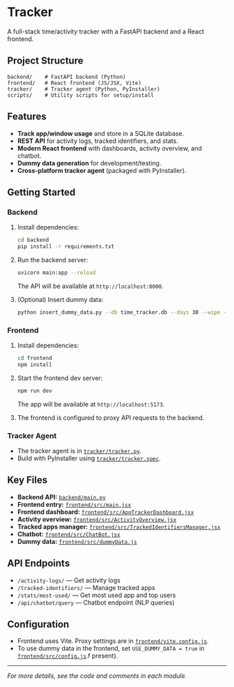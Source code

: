 # Tracker

A full-stack time/activity tracker with a FastAPI backend and a React frontend.

## Project Structure

```
backend/    # FastAPI backend (Python)
frontend/   # React frontend (JS/JSX, Vite)
tracker/    # Tracker agent (Python, PyInstaller)
scripts/    # Utility scripts for setup/install
```

## Features

- **Track app/window usage** and store in a SQLite database.
- **REST API** for activity logs, tracked identifiers, and stats.
- **Modern React frontend** with dashboards, activity overview, and chatbot.
- **Dummy data generation** for development/testing.
- **Cross-platform tracker agent** (packaged with PyInstaller).

## Getting Started

### Backend

1. Install dependencies:
    ```sh
    cd backend
    pip install -r requirements.txt
    ```
2. Run the backend server:
    ```sh
    uvicorn main:app --reload
    ```
   The API will be available at `http://localhost:8000`.

3. (Optional) Insert dummy data:
    ```sh
    python insert_dummy_data.py --db time_tracker.db --days 30 --wipe --verbose
    ```

### Frontend

1. Install dependencies:
    ```sh
    cd frontend
    npm install
    ```
2. Start the frontend dev server:
    ```sh
    npm run dev
    ```
   The app will be available at `http://localhost:5173`.

3. The frontend is configured to proxy API requests to the backend.

### Tracker Agent

- The tracker agent is in [`tracker/tracker.py`](tracker/tracker.py).
- Build with PyInstaller using [`tracker/tracker.spec`](tracker/tracker.spec).

## Key Files

- **Backend API:** [`backend/main.py`](backend/main.py)
- **Frontend entry:** [`frontend/src/main.jsx`](frontend/src/main.jsx)
- **Frontend dashboard:** [`frontend/src/AppTrackerDashboard.jsx`](frontend/src/AppTrackerDashboard.jsx)
- **Activity overview:** [`frontend/src/ActivityOverview.jsx`](frontend/src/ActivityOverview.jsx)
- **Tracked apps manager:** [`frontend/src/TrackedIdentifiersManager.jsx`](frontend/src/TrackedIdentifiersManager.jsx)
- **Chatbot:** [`frontend/src/ChatBot.jsx`](frontend/src/ChatBot.jsx)
- **Dummy data:** [`frontend/src/dummyData.js`](frontend/src/dummyData.js)

## API Endpoints

- `/activity-logs/` — Get activity logs
- `/tracked-identifiers/` — Manage tracked apps
- `/stats/most-used/` — Get most used app and top users
- `/api/chatbot/query` — Chatbot endpoint (NLP queries)

## Configuration

- Frontend uses Vite. Proxy settings are in [`frontend/vite.config.js`](frontend/vite.config.js).
- To use dummy data in the frontend, set `USE_DUMMY_DATA = true` in [`frontend/src/config.js`](frontend/src/config.js).f present).

---

*For more details, see the code and comments in each module.*
